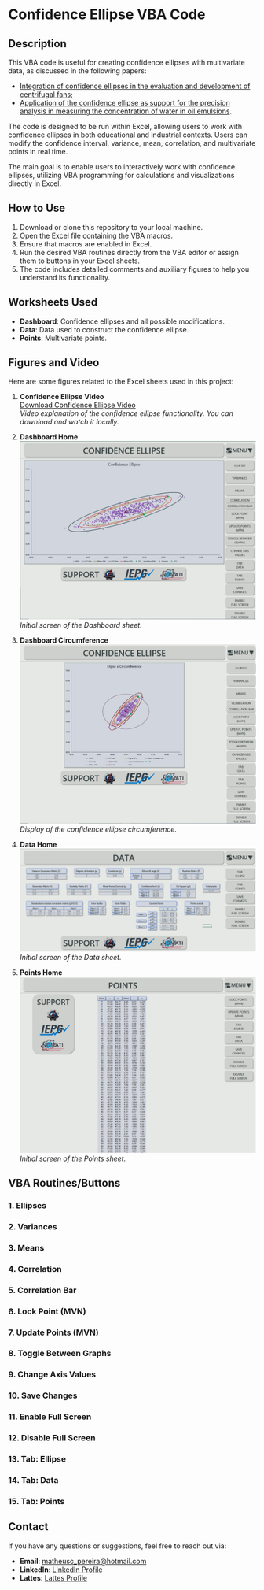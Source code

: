 # Confidence Ellipse VBA Code

## Description

This VBA code is useful for creating confidence ellipses with multivariate data, as discussed in the following papers:
- [Integration of confidence ellipses in the evaluation and development of centrifugal fans](Paper2.pdf);
- [Application of the confidence ellipse as support for the precision analysis in measuring the concentration of water in oil emulsions](Paper1.pdf).

The code is designed to be run within Excel, allowing users to work with confidence ellipses in both educational and industrial contexts. Users can modify the confidence interval, variance, mean, correlation, and multivariate points in real time.

The main goal is to enable users to interactively work with confidence ellipses, utilizing VBA programming for calculations and visualizations directly in Excel.

## How to Use

1. Download or clone this repository to your local machine.
2. Open the Excel file containing the VBA macros.
3. Ensure that macros are enabled in Excel.
4. Run the desired VBA routines directly from the VBA editor or assign them to buttons in your Excel sheets.
5. The code includes detailed comments and auxiliary figures to help you understand its functionality.

## Worksheets Used

- **Dashboard**: Confidence ellipses and all possible modifications.
- **Data**: Data used to construct the confidence ellipse.
- **Points**: Multivariate points.

## Figures and Video

Here are some figures related to the Excel sheets used in this project:

1. **Confidence Ellipse Video**  
   [Download Confidence Ellipse Video](Confidence_Ellipse_Video.mp4)  
   *Video explanation of the confidence ellipse functionality. You can download and watch it locally.*

2. **Dashboard Home**  
   ![Dashboard Home](Dashboard_Home.jpg)  
   *Initial screen of the Dashboard sheet.*

3. **Dashboard Circumference**  
   ![Dashboard Circumference](Dashboard_Circumference.jpg)  
   *Display of the confidence ellipse circumference.*

4. **Data Home**  
   ![Data Home](Data_Home.jpg)  
   *Initial screen of the Data sheet.*

5. **Points Home**  
   ![Points Home](Points_Home.jpg)  
   *Initial screen of the Points sheet.*

## VBA Routines/Buttons

### 1. Ellipses
### 2. Variances
### 3. Means
### 4. Correlation
### 5. Correlation Bar
### 6. Lock Point (MVN)
### 7. Update Points (MVN)
### 8. Toggle Between Graphs
### 9. Change Axis Values
### 10. Save Changes
### 11. Enable Full Screen
### 12. Disable Full Screen
### 13. Tab: Ellipse
### 14. Tab: Data
### 15. Tab: Points

## Contact

If you have any questions or suggestions, feel free to reach out via:

- **Email**: [matheusc_pereira@hotmail.com](mailto:matheusc_pereira@hotmail.com)
- **LinkedIn**: [LinkedIn Profile](https://www.linkedin.com/in/matheuscostapereira/)
- **Lattes**: [Lattes Profile](https://lattes.cnpq.br/7025666927284220)
